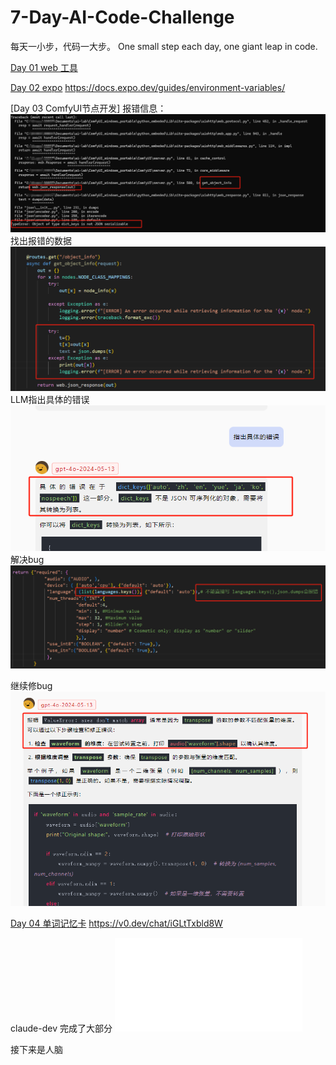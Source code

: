 # 7-Day-AI-Code-Challenge
每天一小步，代码一大步。 One small step each day, one giant leap in code.

[Day 01 web 工具](https://shadowcz007.github.io/7-Day-AI-Code-Challenge/NationalDayAvatar)

[Day 02 expo]()
https://docs.expo.dev/guides/environment-variables/


[Day 03 ComfyUI节点开发] 
报错信息：
![alt text](./assets/day03/1727790494781.png)
找出报错的数据
![alt text](./assets/day03/1727790563359.png)
LLM指出具体的错误
![alt text](./assets/day03/1727790636229.png)
解决bug
![alt text](./assets/day03/1727790712617.png)

继续修bug
![alt text](./assets/day03/1727791874880.png)


[Day 04 单词记忆卡](./Englishflashcard/)
https://v0.dev/chat/iGLtTxbld8W

claude-dev 完成了大部分
![claude_dev_tas](./assets/day04/claude_dev_task_oct-3-2024_9-52-29-pm.md)

接下来是人脑





